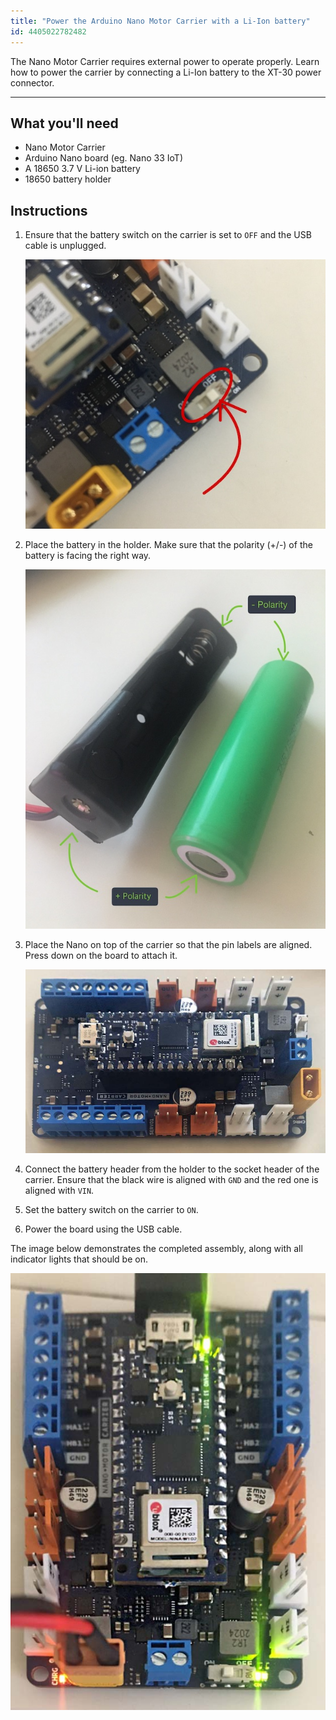 ```yaml
---
title: "Power the Arduino Nano Motor Carrier with a Li-Ion battery"
id: 4405022782482
---
```


The Nano Motor Carrier requires external power to operate properly. Learn how to power the carrier by connecting a Li-Ion battery to the XT-30 power connector.

---

## What you'll need

* Nano Motor Carrier
* Arduino Nano board (eg. Nano 33 IoT)
* A 18650 3.7 V Li-ion battery
* 18650 battery holder

## Instructions

1. Ensure that the battery switch on the carrier is set to `OFF` and the USB cable is unplugged.

   ![Battery switch OFF](img/How_to_power_the_Arduino_Nano_motor_carrier_0.jpg)

2. Place the battery in the holder. Make sure that the polarity (+/-) of the battery is facing the right way.

   ![Polarity battery orientation](img/How_to_power_the_Arduino_Nano_motor_carrier_1.jpg)

3. Place the Nano on top of the carrier so that the pin labels are aligned. Press down on the board to attach it.

   ![Attaching board to carrier](img/How_to_power_the_Arduino_Nano_motor_carrier_2.jpg)

4. Connect the battery header from the holder to the socket header of the carrier. Ensure that the black wire is aligned with `GND` and the red one is aligned with `VIN`.

5. Set the battery switch on the carrier to `ON`.

6. Power the board using the USB cable.

The image below demonstrates the completed assembly, along with all indicator lights that should be on.

![Nano motor carrier connected to USB](img/How_to_power_the_Arduino_Nano_motor_carrier_3.jpg)
